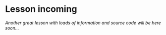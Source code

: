 # Lesson incoming

_Another great lesson with loads of information and source code will be here soon..._
